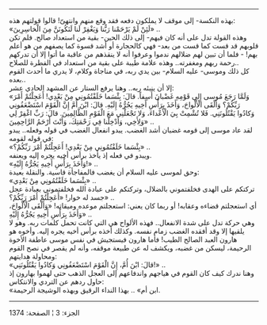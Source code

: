 ------------------------------------------------------------------------

بهذه النكسة- إلى موقف لا يملكون دفعه فقد وقع منهم وانتهىّ! قالوا قولتهم
هذه:  
«لَئِنْ لَمْ يَرْحَمْنا رَبُّنا وَيَغْفِرْ لَنا لَنَكُونَنَّ مِنَ الْخاسِرِينَ» ..  
وهذه القولة تدل على أنه كان فيهم- إلى ذلك الحين- بقية من استعداد صالح.
فلم تكن قلوبهم قد قست كما قست من بعد- فهي كالحجارة أو أشد قسوة كما يصفهم
من هو أعلم بهم! - فلما أن تبين لهم ضلالهم ندموا وعرفوا أنه لا ينقذهم من
عاقبة ما أتوا إلا أن تدركهم رحمة ربهم ومغفرته.. وهذه علامة طيبة على بقية
من استعداد في الفطرة للصلاح..  
كل ذلك وموسى- عليه السلام- بين يدي ربه، في مناجاة وكلام، لا يدري ما أحدث
القوم بعده..  
إلا أن ينبئه ربه.. وهنا يرفع الستار عن المشهد الحادي عشر:  
«وَلَمَّا رَجَعَ مُوسى إِلى قَوْمِهِ غَضْبانَ أَسِفاً. قالَ: بِئْسَما خَلَفْتُمُونِي مِنْ بَعْدِي! أَعَجِلْتُمْ
أَمْرَ رَبِّكُمْ؟ وَأَلْقَى الْأَلْواحَ، وَأَخَذَ بِرَأْسِ أَخِيهِ يَجُرُّهُ إِلَيْهِ. قالَ: ابْنَ أُمَّ إِنَّ الْقَوْمَ
اسْتَضْعَفُونِي وَكادُوا يَقْتُلُونَنِي. فَلا تُشْمِتْ بِيَ الْأَعْداءَ، وَلا تَجْعَلْنِي مَعَ الْقَوْمِ
الظَّالِمِينَ. قالَ: رَبِّ اغْفِرْ لِي وَلِأَخِي، وَأَدْخِلْنا فِي رَحْمَتِكَ، وَأَنْتَ أَرْحَمُ الرَّاحِمِينَ»
..  
لقد عاد موسى إلى قومه غضبان أشد الغضب. يبدو انفعال الغضب في قوله وفعله..
يبدو في قوله لقومه:  
«بِئْسَما خَلَفْتُمُونِي مِنْ بَعْدِي! أَعَجِلْتُمْ أَمْرَ رَبِّكُمْ؟» ..  
ويبدو في فعله إذ يأخذ برأس أخيه يجره إليه ويعنفه.  
«وَأَخَذَ بِرَأْسِ أَخِيهِ يَجُرُّهُ إِلَيْهِ!» ..  
وحق لموسى عليه السلام أن يغضب فالمفاجأة قاسية. والنقلة بعيدة:  
«بِئْسَما خَلَفْتُمُونِي مِنْ بَعْدِي» ..  
تركتكم على الهدى فخلفتموني بالضلال، وتركتكم على عبادة الله فخلفتموني
بعبادة عجل جسد له خوار! «أَعَجِلْتُمْ أَمْرَ رَبِّكُمْ؟» ..  
أي استعجلتم قضاءه وعقابه! أو ربما كان يعني: استعجلتم موعده وميقاته!
«وَأَلْقَى الْأَلْواحَ، وَأَخَذَ بِرَأْسِ أَخِيهِ يَجُرُّهُ إِلَيْهِ» ..  
وهي حركة تدل على شدة الانفعال.. فهذه الألواح هي التي كانت تحمل كلمات
ربه. وهو لا يلقيها إلا وقد أفقده الغضب زمام نفسه. وكذلك أخذه برأس أخيه
يجره إليه. وأخوه هو هارون العبد الصالح الطيب! فأما هارون فيستجيش في نفس
موسى عاطفة الأخوة الرحيمة، ليسكن من غضبه، ويكشف له عن طبيعة موقفه، وأنه
لم يقصر في نصح القوم ومحاولة هدايتهم:  
«قالَ: ابْنَ أُمَّ، إِنَّ الْقَوْمَ اسْتَضْعَفُونِي وَكادُوا يَقْتُلُونَنِي!» ..  
وهنا ندرك كيف كان القوم في هياجهم واندفاعهم إلى العجل الذهب حتى لهموا
بهارون إذ حاول ردهم عن التردي والانتكاس:  
«ابن أم» .. بهذا النداء الرقيق وبهذه الوشيجة الرحيمة.

------------------------------------------------------------------------

الجزء: 3 ¦ الصفحة: 1374
